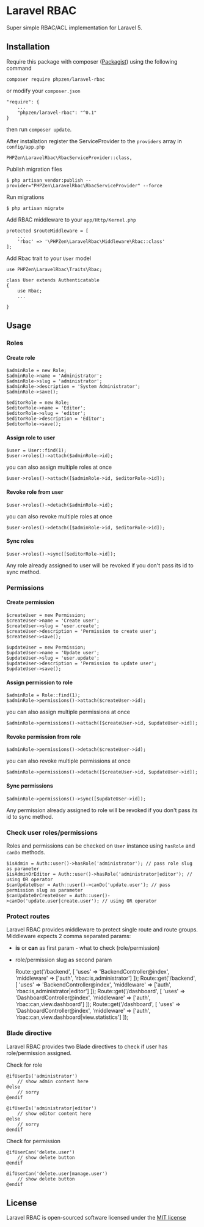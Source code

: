 # Laravel RBAC
Super simple RBAC/ACL implementation for Laravel 5.

## Installation
Require this package with composer ([Packagist](https://packagist.org/packages/phpzen/laravel-rbac)) using the following command

    composer require phpzen/laravel-rbac

or modify your `composer.json`

	"require": {
		...
		"phpzen/laravel-rbac": "^0.1"
	}

then run `composer update`.

After installation register the ServiceProvider to the `providers` array in `config/app.php`

	PHPZen\LaravelRbac\RbacServiceProvider::class,

Publish migration files

	$ php artisan vendor:publish --provider="PHPZen\LaravelRbac\RbacServiceProvider" --force

Run migrations

	$ php artisan migrate

Add RBAC middleware to your `app/Http/Kernel.php`

	protected $routeMiddleware = [
		...
		'rbac' => '\PHPZen\LaravelRbac\Middleware\Rbac::class'
	];

Add Rbac trait to your `User` model

	use PHPZen\LaravelRbac\Traits\Rbac;
	
	class User extends Authenticatable
	{
	    use Rbac;
	    ...
	    
    }

## Usage

### Roles

#### Create role

	$adminRole = new Role;
	$adminRole->name = 'Administrator';
	$adminRole->slug = 'administrator';
	$adminRole->description = 'System Administrator';
	$adminRole->save();
	
	$editorRole = new Role;
	$editorRole->name = 'Editor';
	$editorRole->slug = 'editor';
	$editorRole->description = 'Editor';
	$editorRole->save();

#### Assign role to user
	
	$user = User::find(1);
	$user->roles()->attach($adminRole->id);

you can also assign multiple roles at once

	$user->roles()->attach([$adminRole->id, $editorRole->id]);

#### Revoke role from user

	$user->roles()->detach($adminRole->id);

you can also revoke multiple roles at once

	$user->roles()->detach([$adminRole->id, $editorRole->id]);

#### Sync roles

	$user->roles()->sync([$editorRole->id]);

Any role already assigned to user will be revoked if you don't pass its id to sync method.

### Permissions

#### Create permission

	$createUser = new Permission;
	$createUser->name = 'Create user';
	$createUser->slug = 'user.create';
	$createUser->description = 'Permission to create user';
	$createUser->save();
	
	$updateUser = new Permission;
	$updateUser->name = 'Update user';
	$updateUser->slug = 'user.update';
	$updateUser->description = 'Permission to update user';
	$updateUser->save();

#### Assign permission to role
	
	$adminRole = Role::find(1);
	$adminRole->permissions()->attach($createUser->id);

you can also assign multiple permissions at once

	$adminRole->permissions()->attach([$createUser->id, $updateUser->id]);

#### Revoke permission from role

	$adminRole->permissions()->detach($createUser->id);

you can also revoke multiple permissions at once

	$adminRole->permissions()->detach([$createUser->id, $updateUser->id]);

#### Sync permissions

	$adminRole->permissions()->sync([$updateUser->id]);

Any permission already assigned to role will be revoked if you don't pass its id to sync method.

### Check user roles/permissions

Roles and permissions can be checked on `User` instance using `hasRole` and `canDo` methods.

	$isAdmin = Auth::user()->hasRole('administrator'); // pass role slug as parameter
	$isAdminOrEditor = Auth::user()->hasRole('administrator|editor'); // using OR operator
	$canUpdateUser = Auth::user()->canDo('update.user'); // pass permission slug as parameter
	$canUpdateOrCreateUser = Auth::user()->canDo('update.user|create.user'); // using OR operator

### Protect routes

Laravel RBAC provides middleware to protect single route and route groups. Middleware expects 2 comma separated params: 
- **is** or **can** as first param - what to check (role/permission)
- role/permission slug as second param

    Route::get('/backend', [
        'uses' => 'BackendController@index',
        'middleware' => ['auth', 'rbac:is,administrator']
    ]);
    Route::get('/backend', [
        'uses' => 'BackendController@index',
        'middleware' => ['auth', 'rbac:is,administrator|editor']
    ]);
    Route::get('/dashboard', [
        'uses' => 'DashboardController@index',
        'middleware' => ['auth', 'rbac:can,view.dashboard']
    ]);
    Route::get('/dashboard', [
        'uses' => 'DashboardController@index',
        'middleware' => ['auth', 'rbac:can,view.dashboard|view.statistics']
    ]);

### Blade directive

Laravel RBAC provides two Blade directives to check if user has role/permission assigned.

Check for role

	@ifUserIs('administrator')
		// show admin content here
	@else
		// sorry
	@endif
	
	@ifUserIs('administrator|editor')
        // show editor content here
    @else
        // sorry
    @endif

Check for permission

	@ifUserCan('delete.user')
		// show delete button
	@endif
	
	@ifUserCan('delete.user|manage.user')
        // show delete button
    @endif

## License

Laravel RBAC is open-sourced software licensed under the [MIT license](http://opensource.org/licenses/MIT)